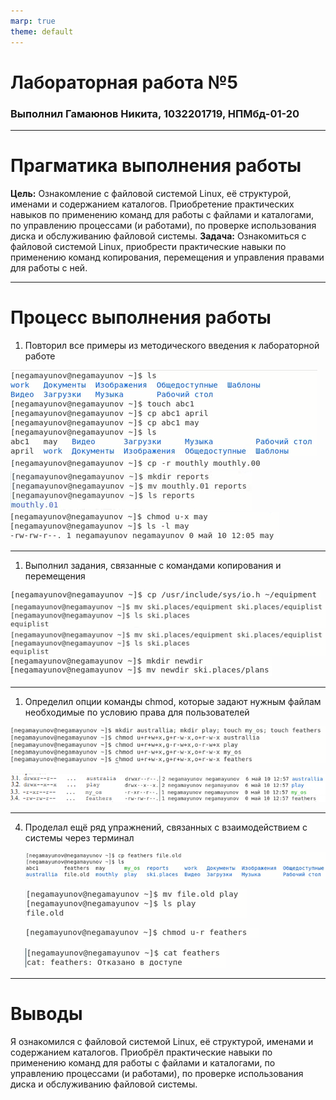 ```yaml
---
marp: true
theme: default
---
```

<style>
section.titleslide h1{
color: DarkBlue;
text-align: center;
position: relative;
top: 0px;
}
section.titleslide h3{
color: Black;
text-align: center;
position: relative;
top: 0px;
}
</style>


<!-- _class: titleslide -->
# Лабораторная работа №5
### Выполнил Гамаюнов Никита, 1032201719, НПМбд-01-20

---
# Прагматика выполнения работы
**Цель:** Ознакомление с файловой системой Linux, её структурой, именами и содержанием каталогов. Приобретение практических навыков по применению команд для работы с файлами и каталогами, по управлению процессами (и работами), по проверке использования диска и обслуживанию файловой системы.
**Задача:**  Ознакомиться с файловой системой Linux, приобрести практические навыки по применению команд копирования, перемещения и управления правами для работы с ней.

---

# Процесс выполнения работы
1. Повторил все примеры из методического введения к лабораторной работе
   
![Рисунок 1](image/p1.png)
![Рисунок 4](image/p4.png)
![Рисунок 10](image/p10.png)
![Рисунок 13](image/p13.png)

---

1.  Выполнил задания, связанные с командами копирования и перемещения
   
![Рисунок 20](image/p20.png)
![Рисунок 23](image/p23.png)
![Рисунок 23](image/p23.png)
![Рисунок 27](image/p27.png)

---

1. Определил опции команды chmod, которые задают нужным файлам необходимые по условию права для пользователей

![Рисунок 28](image/p28.png)

![Рисунок 29](image/p29.png)

---


4. Проделал ещё ряд упражнений, связанных с взаимодействием с системы через терминал

    ![Рисунок 32](image/p32.png)

    ![Рисунок 33](image/p33.png)

    ![Рисунок 36](image/p36.png)

    ![Рисунок 37](image/p37.png)

---

<!-- _class: titleslide -->
# Выводы
Я ознакомился с файловой системой Linux, её структурой, именами и содержанием каталогов. Приобрёл практические навыки по применению команд для работы с файлами и каталогами, по управлению процессами (и работами), по проверке использования диска и обслуживанию файловой системы.